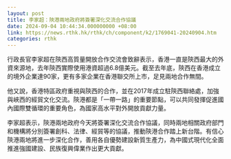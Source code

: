 ```yaml
---
layout: post
title: 李家超：陝港兩地政府將簽署深化交流合作協議
date: 2024-09-04 10:44:34.000000000 +08:00
link: https://news.rthk.hk/rthk/ch/component/k2/1769041-20240904.htm
categories: rthk
---
```


行政長官李家超在陝西高質量開放合作交流會致辭表示，香港一直是陝西最大的外資來源地，去年陝西實際使用港資超過6.8億美元。截至去年底，陝西在香港成立的境外企業達90家，更有多家企業在香港聯交所上市，足見兩地合作無間。

他又說，香港特區政府重視與陝西的合作，並在2017年成立駐陝西聯絡處，加強與峽西的經貿文化交流。陝港都是「一帶一路」的重要節點，可以共同發揮促進國內國際雙循環的重要角色，為國家高水平對外開放貢獻力量。

李家超表示，陝港兩地政府今天將簽署深化交流合作協議，同時兩地相關政府部門和機構將分別簽署創科、法律、經貿等的協議，推動陝港合作踏上新台階。有信心陝港兩地將進一步深化合作，善用各自優勢建設新質生產力，為中國式現代化全面推進強國建設、民族復興偉業作出更大貢獻。
